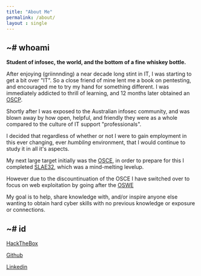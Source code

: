 ```yaml
---
title: "About Me"
permalink: /about/
layout : single
---
```

## ~# whoami
**Student of infosec, the world, and the bottom of a fine whiskey bottle.**

After enjoying (griinnnding) a near decade long stint in IT, I was starting to get a bit over "IT". So a close friend of mine lent me a book on pentesting, and encouraged me to try my hand for something different. 
I was immediately addicted to thrill of learning, and 12 months later obtained an [OSCP](https://www.offensive-security.com/pwk-oscp/).

Shortly after I was exposed to the Australian infosec community, and was blown away by how open, helpful, and friendly they were as a whole compared to the culture of IT support "professionals".

I decided that regardless of whether or not I were to gain employment in this ever changing, ever *humbling* environment, that I would continue to study it in all it's aspects.


My next large target initially was the [OSCE](https://www.offensive-security.com/ctp-osce/), in order to prepare for this I completed [SLAE32](https://www.pentesteracademy.com/course?id=3), which was a mind-melting levelup.

However due to the discountinuation of the OSCE I have switched over to focus on web exploitation by going after the [OSWE](https://www.offensive-security.com/awae-oswe/)

My goal is to help, share knowledge with, and/or inspire anyone else wanting to obtain hard cyber skills with no previous knowledge or exposure or connections.

## ~# id
[HackTheBox](https://www.hackthebox.eu/profile/140922)

[Github](https://github.com/Kymb0/)

[Linkedin](https://www.linkedin.com/in/k-jagdmann-2658a771/)




